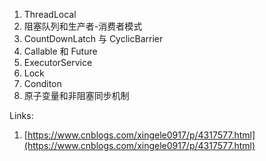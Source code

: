 1. ThreadLocal
1. 阻塞队列和生产者-消费者模式
1. CountDownLatch 与 CyclicBarrier
1. Callable 和 Future
1. ExecutorService
1. Lock
1. Conditon
1. 原子变量和非阻塞同步机制


Links:

1. [https://www.cnblogs.com/xingele0917/p/4317577.html](https://www.cnblogs.com/xingele0917/p/4317577.html)
